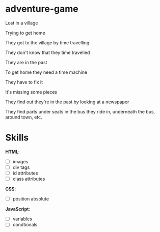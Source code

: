 # adventure-game

Lost in a village

Trying to get home

They got to the village by time travelling

They don't know that they time travelled

They are in the past

To get home they need a time machine

They have to fix it

It's missing some pieces

They find out they're in the past by looking at a newspaper

They find parts under seats in the bus they ride in, underneath the bus, around town, etc.


# Skills

**HTML**:
- [ ] images
- [ ] div tags
- [ ] id attributes
- [ ] class attributes

**CSS**:
- [ ] position absolute

**JavaScript**:
- [ ] variables
- [ ] condtionals
